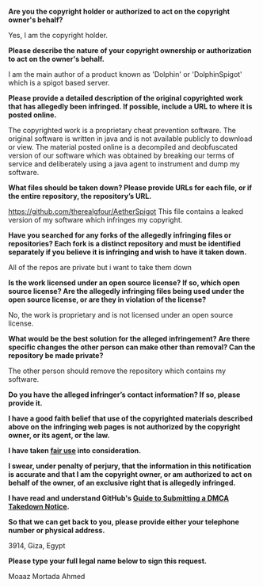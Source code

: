 **Are you the copyright holder or authorized to act on the copyright owner's behalf?**

Yes, I am the copyright holder.

**Please describe the nature of your copyright ownership or authorization to act on the owner's behalf.**

I am the main author of a product known as 'Dolphin' or 'DolphinSpigot' which is a spigot based server.

**Please provide a detailed description of the original copyrighted work that has allegedly been infringed. If possible, include a URL to where it is posted online.**

The copyrighted work is a proprietary cheat prevention software. The original software is written in java and is not available publicly to download or view. The material posted online is a decompiled and deobfuscated version of our software which was obtained by breaking our terms of service and deliberately using a java agent to instrument and dump my software.

**What files should be taken down? Please provide URLs for each file, or if the entire repository, the repository’s URL.**

https://github.com/therealgfour/AetherSpigot
This file contains a leaked version of my software which infringes my copyright.

**Have you searched for any forks of the allegedly infringing files or repositories? Each fork is a distinct repository and must be identified separately if you believe it is infringing and wish to have it taken down.**

All of the repos are private but i want to take them down

**Is the work licensed under an open source license? If so, which open source license? Are the allegedly infringing files being used under the open source license, or are they in violation of the license?**

No, the work is proprietary and is not licensed under an open source license.

**What would be the best solution for the alleged infringement? Are there specific changes the other person can make other than removal? Can the repository be made private?**

The other person should remove the repository which contains my software.

**Do you have the alleged infringer’s contact information? If so, please provide it.**

**I have a good faith belief that use of the copyrighted materials described above on the infringing web pages is not authorized by the copyright owner, or its agent, or the law.**

**I have taken <a href="https://www.lumendatabase.org/topics/22">fair use</a> into consideration.**

**I swear, under penalty of perjury, that the information in this notification is accurate and that I am the copyright owner, or am authorized to act on behalf of the owner, of an exclusive right that is allegedly infringed.**

**I have read and understand GitHub's <a href="https://help.github.com/articles/guide-to-submitting-a-dmca-takedown-notice/">Guide to Submitting a DMCA Takedown Notice</a>.**

**So that we can get back to you, please provide either your telephone number or physical address.**

3914, Giza, Egypt

**Please type your full legal name below to sign this request.**

Moaaz Mortada Ahmed
